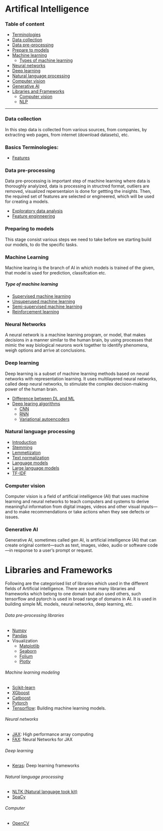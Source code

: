 # Artifical Intelligence

### Table of content

- [Terminologies](#basics-terminologies)
- [Data collection](#data-collection)
- [Data pre-processing](#data-pre-processing)
- [Prepare to models](#preparing-to-models)
- [Machine learning](#machine-learning)
    - [Types of machine learning](#type-of-machine-learning)
- [Neural networks](https://)
- [Deep learning](#deep-learning)
- [Natural language processing](#natural-language-processing)
- [Computer vision](#computer-vision)
- [Generative AI](#generative-ai)
- [Libraries and Frameworks](#libraries-and-frameworks)
    - [Computer vision](#computer-vision-1)
    - [NLP](#natural-language-processing-1)

----------


### Data collection

In this step data is collected from various sources, from companies, by extracting web pages, from internet (download datasets), etc.


### Basics Terminologies:
- [Features](/docs/glossary/features.md)


### Data pre-processing

Data pre-processing is important step of machine learning where data is thoroughly analyized, data is processing in structred format, outliers are removed, visualized repersentaion is done for gettting the insights. Then, the required set of features are selected or engineered, which will be used for creating a models.

- [Exploratory data analysis](/docs/ArtOfAI/eda/README.md)
- [Feature enginneering](/docs/ArtOfAI/features-engineering/README.md)


### Preparing to models

This stage consist various steps we need to take before we starting build our models, to do the specific tasks.

### Machine Learning

Machine learing is the branch of AI in which models is trained of the given, that model is used for prediction, classifcation etc.

##### Type of machine learning

- [Supervised machine learning](/docs/ArtOfAI/supervised-learning/README.md)
- [Unsuperused machine learning](/docs/ArtOfAI/unsupervised-learning/README.md)
- [Semi-supervised machine learning](https://)
- [Reinforcement learning](https://)


### Neural Networks

A neural network is a machine learning program, or model, that makes decisions in a manner similar to the human brain, by using processes that mimic the way biological neurons work together to identify phenomena, weigh options and arrive at conclusions.

### Deep learning

Deep learning is a subset of machine learning methods based on neural networks with representation learning. It uses multilayered neural networks, called deep neural networks, to stimulate the complex decision-making power of the human brain.

- [Difference between DL and ML](/docs/ArtOfAI/deep-learning/difference-dl-and-ml.md)
- [Deep learing algorithms](/docs/ArtOfAI/deep-learning/dl-algorithms.md)
    - [CNN](/docs/ArtOfAI/deep-learning/cnn.md)
    - [RNN](/docs/ArtOfAI/deep-learning/rnn.md)
    - [Variational autoencoders](/docs/ArtOfAI/deep-learning/variational-autoencoders.md)

### Natural language processing

- [Introduction](/docs/ArtOfAI/npl/README.md)
- [Stemming](/docs/ArtOfAI/npl/stemming.md)
- [Lemmetizaton](/docs/ArtOfAI/npl/lemmatization.md)
- [Text normalization](/docs/ArtOfAI/npl/text-normalization.md)
- [Language models](https://)
- [Large language models](https://)
- [TF-IDF](/docs/ArtOfAI/npl/tf-idf.md)


### Computer vision

Computer vision is a field of artificial intelligence (AI) that uses machine learning and neural networks to teach computers and systems to derive meaningful information from digital images, videos and other visual inputs—and to make recommendations or take actions when they see defects or issues.

### Generative AI

Generative AI, sometimes called gen AI, is artificial intelligence (AI) that can create original content—such as text, images, video, audio or software code—in response to a user’s prompt or request.

# Libraries and Frameworks

Following are the categorised list of libraries which used in the different fields of Artificial intelligence. There are some many libraries and frameworks which belong to one domain but also used others, such tensorflow and pytorch is used in broad range of domains in AI. It is used in building simple ML models, neural networks, deep learning, etc. 

###### Data pre-processing libraries

- [Numpy](https://)
- [Pandas](https://)
- Visualization
    - [Matplotlib](https://)
    - [Seaborn](https://)
    - [Folium](https://)
    - [Plotly](https://)


###### Machine learning modeling
- [Scikit-learn](https://)
- [XGboost](https://)
- [Catboost](https://)
- [Pytorch](https://)
- [Tensorflow](https://www.tensorflow.org/): Building machine learning models.

###### Neural networks
- [JAX](https://jax.readthedocs.io/en/latest/index.html): High performance array computing
- [FAX](https://flax.readthedocs.io/en/latest/): Neural Networks for JAX

###### Deep learning
- [Keras](https://keras.io): Deep learning frameworks


###### Natural language processing

- [NLTK (Natural language took kit)](www.nltk.org/)
- [SpaCy](https://spacy.io/)


###### Computer 

- [OpenCV](https://)
